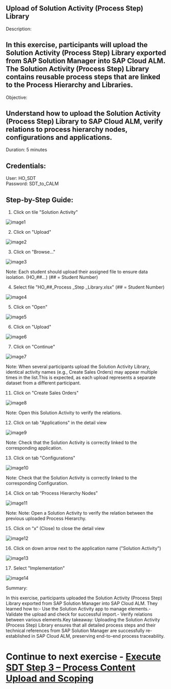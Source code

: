 ## Upload of Solution Activity (Process Step) Library

Description:

## In this exercise, participants will upload the Solution Activity (Process Step) Library exported from SAP Solution Manager into SAP Cloud ALM. The Solution Activity (Process Step) Library contains reusable process steps that are linked to the Process Hierarchy and Libraries.

Objective:

## Understand how to upload the Solution Activity (Process Step) Library to SAP Cloud ALM, verify relations to process hierarchy nodes, configurations and applications.

Duration:  5 minutes

## Credentials:

User: HO_SDT<br>
Password: SDT_to_CALM

## Step-by-Step Guide:

1. Click on tile "Solution Activity"

![image1](Images/image1.png)

2. Click on "Upload"

![image2](Images/image2.png)

3. Click on "Browse…"

![image3](Images/image3.png)

Note: Each student should upload their assigned file to ensure data isolation. (HO\_##...) (## = Student Number)

4. Select file "HO\_##\_Process \_Step \_Library.xlsx" (## = Student Number)

![image4](Images/image4.png)

5. Click on "Open"

![image5](Images/image5.png)

6. Click on "Upload"

![image6](Images/image6.png)

7. Click on "Continue"

![image7](Images/image7.png)

Note: When several participants upload the Solution Activity Library, identical activity names (e.g., Create Sales Orders) may appear multiple times in the list.This is expected, as each upload represents a separate dataset from a different participant.

11. Click on "Create Sales Orders"

![image8](Images/image8.png)

Note: Open this Solution Activity to verify the relations.

12. Click on tab "Applications" in the detail view

![image9](Images/image9.png)

Note: Check that the Solution Activity is correctly linked to the corresponding application.

13. Click on tab "Configurations"

![image10](Images/image10.png)

Note: Check that the Solution Activity is correctly linked to the corresponding Configuration.

14. Click on tab “Process Hierarchy Nodes”

![image11](Images/image11.png)

Note: Note: Open a Solution Activity to verify the relation between the previous uploaded Process Hierarchy.

15. Click on “x” (Close) to close the detail view

![image12](Images/image12.png)

16. Click on down arrow next to the application name ("Solution Activity")

![image13](Images/image13.png)

17. Select "Implementation"

![image14](Images/image14.png)

Summary:

In this exercise, participants uploaded the Solution Activity (Process Step) Library exported from SAP Solution Manager into SAP Cloud ALM. They learned how to:- Use the Solution Activity app to manage elements.- Validate the upload and check for successful import.- Verify relations between various elements.Key takeaway: Uploading the Solution Activity (Process Step) Library ensures that all detailed process steps and their technical references from SAP Solution Manager are successfully re-established in SAP Cloud ALM, preserving end-to-end process traceability.

# Continue to next exercise - [Execute SDT Step 3 – Process Content Upload and Scoping](../SDT_STEP3/SDT_STEP3.md)
